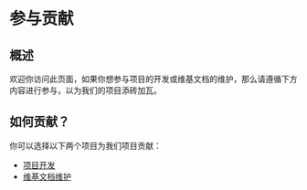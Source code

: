 # 参与贡献

## 概述

欢迎你访问此页面，如果你想参与项目的开发或维基文档的维护，那么请遵循下方内容进行参与，以为我们的项目添砖加瓦。

## 如何贡献？

你可以选择以下两个项目为我们项目贡献：

- [项目开发](development/intro.md)
- [维基文档维护](documentation/intro.md)
